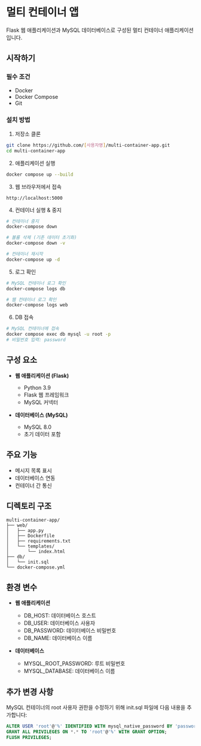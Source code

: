 # 멀티 컨테이너 앱

Flask 웹 애플리케이션과 MySQL 데이터베이스로 구성된 멀티 컨테이너 애플리케이션입니다.

## 시작하기

### 필수 조건
- Docker
- Docker Compose
- Git

### 설치 방법

1. 저장소 클론
```bash
git clone https://github.com/[사용자명]/multi-container-app.git
cd multi-container-app
```

2. 애플리케이션 실행
```bash
docker compose up --build
```

3. 웹 브라우저에서 접속
```
http://localhost:5000
```

4. 컨테이너 실행 & 중지
```bash
# 컨테이너 중지
docker-compose down

# 볼륨 삭제 (기존 데이터 초기화)
docker-compose down -v

# 컨테이너 재시작
docker-compose up -d
```

5. 로그 확인
```bash
# MySQL 컨테이너 로그 확인
docker-compose logs db

# 웹 컨테이너 로그 확인
docker-compose logs web
```

6. DB 접속
```bash
# MySQL 컨테이너에 접속
docker compose exec db mysql -u root -p
# 비밀번호 입력: password
```


## 구성 요소

- **웹 애플리케이션 (Flask)**
  - Python 3.9
  - Flask 웹 프레임워크
  - MySQL 커넥터

- **데이터베이스 (MySQL)**
  - MySQL 8.0
  - 초기 데이터 포함

## 주요 기능

- 메시지 목록 표시
- 데이터베이스 연동
- 컨테이너 간 통신

## 디렉토리 구조

```
multi-container-app/
├── web/
│   ├── app.py
│   ├── Dockerfile
│   ├── requirements.txt
│   └── templates/
│       └── index.html
├── db/
│   └── init.sql
└── docker-compose.yml
```

## 환경 변수

- **웹 애플리케이션**
  - DB_HOST: 데이터베이스 호스트
  - DB_USER: 데이터베이스 사용자
  - DB_PASSWORD: 데이터베이스 비밀번호
  - DB_NAME: 데이터베이스 이름

- **데이터베이스**
  - MYSQL_ROOT_PASSWORD: 루트 비밀번호
  - MYSQL_DATABASE: 데이터베이스 이름

## 추가 변경 사항

MySQL 컨테이너의 root 사용자 권한을 수정하기 위해 init.sql 파일에 다음 내용을 추가합니다:

```sql
ALTER USER 'root'@'%' IDENTIFIED WITH mysql_native_password BY 'password';
GRANT ALL PRIVILEGES ON *.* TO 'root'@'%' WITH GRANT OPTION;
FLUSH PRIVILEGES;
``` 